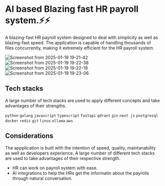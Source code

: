 # AI based Blazing fast HR payroll system.⚡⚡

A blazing-fast HR payroll system designed to deal with simplicity as well as blazing-fast speed. The application is capable of handling thousands of files concurrently, making it extremely efficient for the HR payroll system.

![Screenshot from 2025-01-19 19-21-42](https://github.com/user-attachments/assets/1b1ca2d2-f695-441b-aa7e-4ccee70b9e0e)
![Screenshot from 2025-01-19 19-22-38](https://github.com/user-attachments/assets/5f7c2f77-734f-438e-a104-cdfff66f36a2)
![Screenshot from 2025-01-19 19-22-18](https://github.com/user-attachments/assets/eddea66f-33b5-4000-815b-9a3bc50221cf)
![Screenshot from 2025-01-19 19-23-06](https://github.com/user-attachments/assets/66e6af24-ead4-4ddb-9ea2-77063cca2e53)


## Tech stacks

A large number of tech stacks are used to apply different concepts and take advantages of their strengths.

`python` `golang` `javascript` `typescript` `fastapi` `qdrant` `gin` `next js` `postgresql` `docker` `redis` `git` `linux` `ollama` `aws`

## Considerations

The appplication is built with the intention of speed, quality, maintanability as well as developers experience. A large number of different tech stacks are used to take advantages of their respective strength.

- HR can work on payroll system with ease.
- AI integrations to help the HRs get the informatin about the payrolls through natural conversation.
